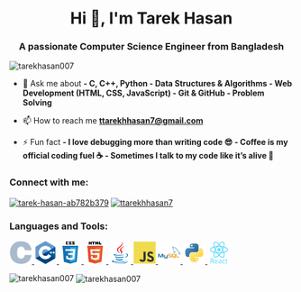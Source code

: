 <h1 align="center">Hi 👋, I'm Tarek Hasan</h1>
<h3 align="center">A passionate Computer Science Engineer from Bangladesh</h3>

<p align="left"> <img src="https://komarev.com/ghpvc/?username=tarekhasan007&label=Profile%20views&color=0e75b6&style=flat" alt="tarekhasan007" /> </p>

- 💬 Ask me about **- C, C++, Python - Data Structures & Algorithms - Web Development (HTML, CSS, JavaScript) - Git & GitHub - Problem Solving**

- 📫 How to reach me **ttarekhhasan7@gmail.com**

- ⚡ Fun fact **- I love debugging more than writing code 😎 - Coffee is my official coding fuel ☕ - Sometimes I talk to my code like it’s alive 🤖**

<h3 align="left">Connect with me:</h3>
<p align="left">
<a href="https://linkedin.com/in/tarek-hasan-ab782b379" target="blank"><img align="center" src="https://raw.githubusercontent.com/rahuldkjain/github-profile-readme-generator/master/src/images/icons/Social/linked-in-alt.svg" alt="tarek-hasan-ab782b379" height="30" width="40" /></a>
<a href="https://www.hackerrank.com/ttarekhhasan7" target="blank"><img align="center" src="https://raw.githubusercontent.com/rahuldkjain/github-profile-readme-generator/master/src/images/icons/Social/hackerrank.svg" alt="ttarekhhasan7" height="30" width="40" /></a>
</p>

<h3 align="left">Languages and Tools:</h3>
<p align="left"> <a href="https://www.cprogramming.com/" target="_blank" rel="noreferrer"> <img src="https://raw.githubusercontent.com/devicons/devicon/master/icons/c/c-original.svg" alt="c" width="40" height="40"/> </a> <a href="https://www.w3schools.com/cpp/" target="_blank" rel="noreferrer"> <img src="https://raw.githubusercontent.com/devicons/devicon/master/icons/cplusplus/cplusplus-original.svg" alt="cplusplus" width="40" height="40"/> </a> <a href="https://www.w3schools.com/css/" target="_blank" rel="noreferrer"> <img src="https://raw.githubusercontent.com/devicons/devicon/master/icons/css3/css3-original-wordmark.svg" alt="css3" width="40" height="40"/> </a> <a href="https://www.w3.org/html/" target="_blank" rel="noreferrer"> <img src="https://raw.githubusercontent.com/devicons/devicon/master/icons/html5/html5-original-wordmark.svg" alt="html5" width="40" height="40"/> </a> <a href="https://www.java.com" target="_blank" rel="noreferrer"> <img src="https://raw.githubusercontent.com/devicons/devicon/master/icons/java/java-original.svg" alt="java" width="40" height="40"/> </a> <a href="https://developer.mozilla.org/en-US/docs/Web/JavaScript" target="_blank" rel="noreferrer"> <img src="https://raw.githubusercontent.com/devicons/devicon/master/icons/javascript/javascript-original.svg" alt="javascript" width="40" height="40"/> </a> <a href="https://www.mysql.com/" target="_blank" rel="noreferrer"> <img src="https://raw.githubusercontent.com/devicons/devicon/master/icons/mysql/mysql-original-wordmark.svg" alt="mysql" width="40" height="40"/> </a> <a href="https://www.python.org" target="_blank" rel="noreferrer"> <img src="https://raw.githubusercontent.com/devicons/devicon/master/icons/python/python-original.svg" alt="python" width="40" height="40"/> </a> <a href="https://reactjs.org/" target="_blank" rel="noreferrer"> <img src="https://raw.githubusercontent.com/devicons/devicon/master/icons/react/react-original-wordmark.svg" alt="react" width="40" height="40"/> </a> </p>

<p><img align="left" src="https://github-readme-stats.vercel.app/api/top-langs?username=tarekhasan007&show_icons=true&locale=en&layout=compact" alt="tarekhasan007" /></p>

<p>&nbsp;<img align="center" src="https://github-readme-stats.vercel.app/api?username=tarekhasan007&show_icons=true&locale=en" alt="tarekhasan007" /></p>
